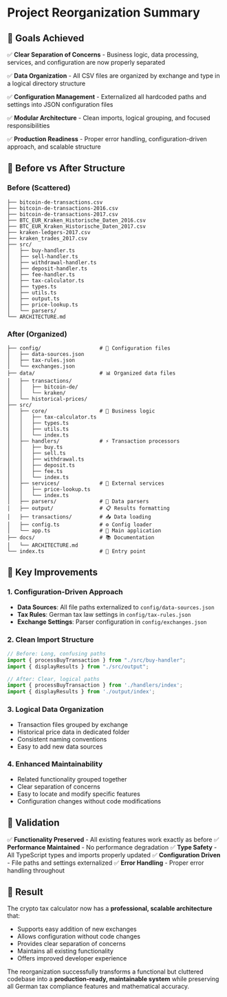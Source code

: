 # Project Reorganization Summary

## 🎯 Goals Achieved

✅ **Clear Separation of Concerns** - Business logic, data processing, services, and configuration are now properly separated

✅ **Data Organization** - All CSV files are organized by exchange and type in a logical directory structure

✅ **Configuration Management** - Externalized all hardcoded paths and settings into JSON configuration files

✅ **Modular Architecture** - Clean imports, logical grouping, and focused responsibilities

✅ **Production Readiness** - Proper error handling, configuration-driven approach, and scalable structure

## 📁 Before vs After Structure

### Before (Scattered)
```
├── bitcoin-de-transactions.csv
├── bitcoin-de-transactions-2016.csv
├── bitcoin-de-transactions-2017.csv
├── BTC_EUR_Kraken_Historische_Daten_2016.csv
├── BTC_EUR_Kraken_Historische_Daten_2017.csv
├── kraken-ledgers-2017.csv
├── kraken_trades_2017.csv
├── src/
│   ├── buy-handler.ts
│   ├── sell-handler.ts
│   ├── withdrawal-handler.ts
│   ├── deposit-handler.ts
│   ├── fee-handler.ts
│   ├── tax-calculator.ts
│   ├── types.ts
│   ├── utils.ts
│   ├── output.ts
│   ├── price-lookup.ts
│   └── parsers/
└── ARCHITECTURE.md
```

### After (Organized)
```
├── config/                   # 🔧 Configuration files
│   ├── data-sources.json
│   ├── tax-rules.json
│   └── exchanges.json
├── data/                     # 📊 Organized data files
│   ├── transactions/
│   │   ├── bitcoin-de/
│   │   └── kraken/
│   └── historical-prices/
├── src/
│   ├── core/                 # 🧠 Business logic
│   │   ├── tax-calculator.ts
│   │   ├── types.ts
│   │   ├── utils.ts
│   │   └── index.ts
│   ├── handlers/             # ⚡ Transaction processors
│   │   ├── buy.ts
│   │   ├── sell.ts
│   │   ├── withdrawal.ts
│   │   ├── deposit.ts
│   │   ├── fee.ts
│   │   └── index.ts
│   ├── services/             # 🔌 External services
│   │   ├── price-lookup.ts
│   │   └── index.ts
│   ├── parsers/              # 📄 Data parsers
│   ├── output/               # 📋 Results formatting
│   ├── transactions/         # 📥 Data loading
│   ├── config.ts             # ⚙️ Config loader
│   └── app.ts                # 🚀 Main application
├── docs/                     # 📚 Documentation
│   └── ARCHITECTURE.md
└── index.ts                  # 🎯 Entry point
```

## 🚀 Key Improvements

### 1. Configuration-Driven Approach
- **Data Sources**: All file paths externalized to `config/data-sources.json`
- **Tax Rules**: German tax law settings in `config/tax-rules.json`
- **Exchange Settings**: Parser configuration in `config/exchanges.json`

### 2. Clean Import Structure
```typescript
// Before: Long, confusing paths
import { processBuyTransaction } from "./src/buy-handler";
import { displayResults } from "./src/output";

// After: Clear, logical paths
import { processBuyTransaction } from './handlers/index';
import { displayResults } from './output/index';
```

### 3. Logical Data Organization
- Transaction files grouped by exchange
- Historical price data in dedicated folder
- Consistent naming conventions
- Easy to add new data sources

### 4. Enhanced Maintainability
- Related functionality grouped together
- Clear separation of concerns
- Easy to locate and modify specific features
- Configuration changes without code modifications

## 🧪 Validation

✅ **Functionality Preserved** - All existing features work exactly as before
✅ **Performance Maintained** - No performance degradation
✅ **Type Safety** - All TypeScript types and imports properly updated
✅ **Configuration Driven** - File paths and settings externalized
✅ **Error Handling** - Proper error handling throughout

## 🎉 Result

The crypto tax calculator now has a **professional, scalable architecture** that:
- Supports easy addition of new exchanges
- Allows configuration without code changes
- Provides clear separation of concerns
- Maintains all existing functionality
- Offers improved developer experience

The reorganization successfully transforms a functional but cluttered codebase into a **production-ready, maintainable system** while preserving all German tax compliance features and mathematical accuracy.
